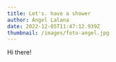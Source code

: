 ```yaml
---
title: Let's. have a shower
author: Ángel Lalana
date: 2022-12-05T11:47:12.939Z
thumbnail: /images/foto-angel.jpg
---
```

H﻿i there!